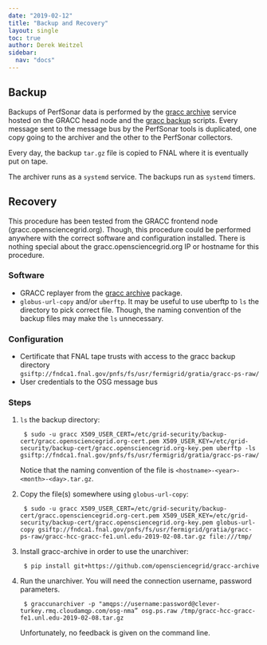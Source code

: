 ```yaml
---
date: "2019-02-12"
title: "Backup and Recovery"
layout: single
toc: true
author: Derek Weitzel
sidebar:
  nav: "docs"
---
```


## Backup

Backups of PerfSonar data is performed by the [gracc archive](https://github.com/opensciencegrid/gracc-archive) service hosted on the GRACC head node and the [gracc backup](https://github.com/opensciencegrid/gracc-backup) scripts.  Every message sent to the message bus by the PerfSonar tools is duplicated, one copy going to the archiver and the other to the PerfSonar collectors.

Every day, the backup `tar.gz` file is copied to FNAL where it is eventually put on tape.

The archiver runs as a `systemd` service.  The backups run as `systemd` timers.

## Recovery

This procedure has been tested from the GRACC frontend node (gracc.opensciencegrid.org).  Though, this procedure could be performed anywhere with the correct software and configuration installed.  There is nothing special about the gracc.opensciencegrid.org IP or hostname for this procedure.

### Software
- GRACC replayer from the [gracc archive](https://github.com/opensciencegrid/gracc-archive) package.
- `globus-url-copy` and/or `uberftp`.  It may be useful to use uberftp to `ls` the directory to pick correct file.  Though, the naming convention of the backup files may make the `ls` unnecessary.

### Configuration
- Certificate that FNAL tape trusts with access to the gracc backup directory `gsiftp://fndca1.fnal.gov/pnfs/fs/usr/fermigrid/gratia/gracc-ps-raw/`
- User credentials to the OSG message bus

### Steps
1. `ls` the backup directory:

        $ sudo -u gracc X509_USER_CERT=/etc/grid-security/backup-cert/gracc.opensciencegrid.org-cert.pem X509_USER_KEY=/etc/grid-security/backup-cert/gracc.opensciencegrid.org-key.pem uberftp -ls gsiftp://fndca1.fnal.gov/pnfs/fs/usr/fermigrid/gratia/gracc-ps-raw/
    
    Notice that the naming convention of the file is `<hostname>-<year>-<month>-<day>.tar.gz`.

2. Copy the file(s) somewhere using `globus-url-copy`:

        $ sudo -u gracc X509_USER_CERT=/etc/grid-security/backup-cert/gracc.opensciencegrid.org-cert.pem X509_USER_KEY=/etc/grid-security/backup-cert/gracc.opensciencegrid.org-key.pem globus-url-copy gsiftp://fndca1.fnal.gov/pnfs/fs/usr/fermigrid/gratia/gracc-ps-raw/gracc-hcc-gracc-fe1.unl.edu-2019-02-08.tar.gz file:///tmp/

3. Install gracc-archive in order to use the unarchiver:

        $ pip install git+https://github.com/opensciencegrid/gracc-archive

4. Run the unarchiver.  You will need the connection username, password parameters.

        $ graccunarchiver -p "amqps://username:password@clever-turkey.rmq.cloudamqp.com/osg-nma” osg.ps.raw /tmp/gracc-hcc-gracc-fe1.unl.edu-2019-02-08.tar.gz 

    Unfortunately, no feedback is given on the command line.


